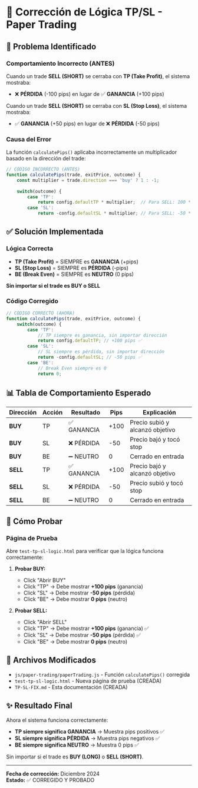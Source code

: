 # 🔧 Corrección de Lógica TP/SL - Paper Trading

## 🐛 Problema Identificado

### Comportamiento Incorrecto (ANTES)
Cuando un trade **SELL (SHORT)** se cerraba con **TP (Take Profit)**, el sistema mostraba:
- ❌ **PÉRDIDA** (-100 pips) en lugar de ✅ **GANANCIA** (+100 pips)

Cuando un trade **SELL (SHORT)** se cerraba con **SL (Stop Loss)**, el sistema mostraba:
- ✅ **GANANCIA** (+50 pips) en lugar de ❌ **PÉRDIDA** (-50 pips)

### Causa del Error
La función `calculatePips()` aplicaba incorrectamente un multiplicador basado en la dirección del trade:

```javascript
// CÓDIGO INCORRECTO (ANTES)
function calculatePips(trade, exitPrice, outcome) {
    const multiplier = trade.direction === 'buy' ? 1 : -1;
    
    switch(outcome) {
        case 'TP':
            return config.defaultTP * multiplier;  // Para SELL: 100 * -1 = -100 ❌
        case 'SL':
            return -config.defaultSL * multiplier; // Para SELL: -50 * -1 = 50 ❌
```

## ✅ Solución Implementada

### Lógica Correcta
- **TP (Take Profit)** = SIEMPRE es **GANANCIA** (+pips)
- **SL (Stop Loss)** = SIEMPRE es **PÉRDIDA** (-pips)  
- **BE (Break Even)** = SIEMPRE es **NEUTRO** (0 pips)

**Sin importar si el trade es BUY o SELL**

### Código Corregido
```javascript
// CÓDIGO CORRECTO (AHORA)
function calculatePips(trade, exitPrice, outcome) {
    switch(outcome) {
        case 'TP':
            // TP siempre es ganancia, sin importar dirección
            return config.defaultTP; // +100 pips ✅
        case 'SL':
            // SL siempre es pérdida, sin importar dirección
            return -config.defaultSL; // -50 pips ✅
        case 'BE':
            // Break Even siempre es 0
            return 0;
```

## 📊 Tabla de Comportamiento Esperado

| Dirección | Acción | Resultado | Pips | Explicación |
|-----------|--------|-----------|------|-------------|
| **BUY** | TP | ✅ GANANCIA | +100 | Precio subió y alcanzó objetivo |
| **BUY** | SL | ❌ PÉRDIDA | -50 | Precio bajó y tocó stop |
| **BUY** | BE | ➖ NEUTRO | 0 | Cerrado en entrada |
| **SELL** | TP | ✅ GANANCIA | +100 | Precio bajó y alcanzó objetivo |
| **SELL** | SL | ❌ PÉRDIDA | -50 | Precio subió y tocó stop |
| **SELL** | BE | ➖ NEUTRO | 0 | Cerrado en entrada |

## 🧪 Cómo Probar

### Página de Prueba
Abre `test-tp-sl-logic.html` para verificar que la lógica funciona correctamente:

1. **Probar BUY:**
   - Click "Abrir BUY"
   - Click "TP" → Debe mostrar **+100 pips** (ganancia)
   - Click "SL" → Debe mostrar **-50 pips** (pérdida)
   - Click "BE" → Debe mostrar **0 pips** (neutro)

2. **Probar SELL:**
   - Click "Abrir SELL"
   - Click "TP" → Debe mostrar **+100 pips** (ganancia) ✅
   - Click "SL" → Debe mostrar **-50 pips** (pérdida) ✅
   - Click "BE" → Debe mostrar **0 pips** (neutro)

## 📁 Archivos Modificados

- `js/paper-trading/paperTrading.js` - Función `calculatePips()` corregida
- `test-tp-sl-logic.html` - Nueva página de prueba (CREADA)
- `TP-SL-FIX.md` - Esta documentación (CREADA)

## ✨ Resultado Final

Ahora el sistema funciona correctamente:
- **TP siempre significa GANANCIA** → Muestra pips positivos ✅
- **SL siempre significa PÉRDIDA** → Muestra pips negativos ✅
- **BE siempre significa NEUTRO** → Muestra 0 pips ✅

Sin importar si el trade es **BUY (LONG)** o **SELL (SHORT)**.

---

**Fecha de corrección:** Diciembre 2024  
**Estado:** ✅ CORREGIDO Y PROBADO
